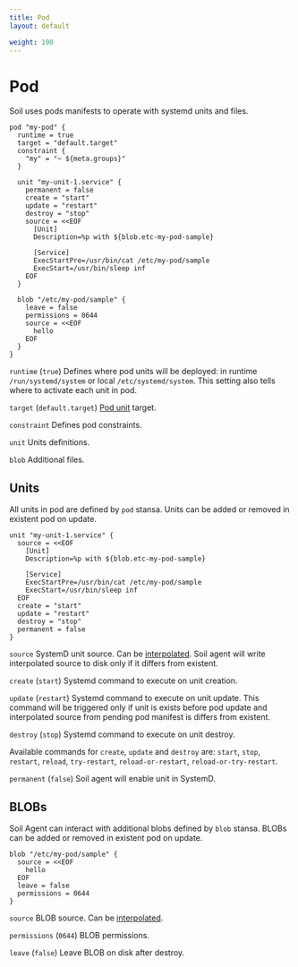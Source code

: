 ```yaml
---
title: Pod
layout: default

weight: 100
---
```


# Pod

Soil uses pods manifests to operate with systemd units and files. 

```hcl
pod "my-pod" {
  runtime = true
  target = "default.target"
  constraint {
    "my" = "~ ${meta.groups}"
  }
  
  unit "my-unit-1.service" {
    permanent = false
    create = "start"
    update = "restart"
    destroy = "stop"
    source = <<EOF
      [Unit]
      Description=%p with ${blob.etc-my-pod-sample}
      
      [Service]
      ExecStartPre=/usr/bin/cat /etc/my-pod/sample
      ExecStart=/usr/bin/sleep inf
    EOF
  }
  
  blob "/etc/my-pod/sample" {
    leave = false
    permissions = 0644
    source = <<EOF
      hello
    EOF
  }
}
```

`runtime` (`true`) Defines where pod units will be deployed: in 
runtime `/run/systemd/system` or local `/etc/systemd/system`. This setting also 
tells where to activate each unit in pod.
 
`target` (`default.target`) [Pod unit](/soil/pod/internals) target.

`constraint` Defines pod constraints.
 
`unit` Units definitions.

`blob` Additional files.

## Units

All units in pod are defined by `pod` stansa. Units can be added or removed in existent pod on update. 

```hcl
unit "my-unit-1.service" {
  source = <<EOF
    [Unit]
    Description=%p with ${blob.etc-my-pod-sample}
      
    [Service]
    ExecStartPre=/usr/bin/cat /etc/my-pod/sample
    ExecStart=/usr/bin/sleep inf
  EOF
  create = "start"
  update = "restart"
  destroy = "stop"
  permanent = false
}
```

`source` SystemD unit source. Can be [interpolated]({{site.baseurl}}/pod/interpolation). Soil agent will write interpolated source to disk only if it differs from existent.

`create` (`start`) Systemd command to execute on unit creation.
 
`update` (`restart`) Systemd command to execute on unit update. This command will be triggered only if unit is exists before pod update and interpolated source from pending pod manifest is differs from existent.  
 
`destroy` (`stop`) Systemd command to execute on unit destroy.
 
Available commands for `create`, `update` and `destroy` are: `start`, `stop`, `restart`, `reload`, `try-restart`, `reload-or-restart`, `reload-or-try-restart`.

`permanent` (`false`) Soil agent will enable unit in SystemD.

## BLOBs

Soil Agent can interact with additional blobs defined by `blob` stansa. BLOBs can be added or removed in existent pod on update.

```hcl
blob "/etc/my-pod/sample" {
  source = <<EOF
    hello
  EOF
  leave = false
  permissions = 0644
}
```

`source` BLOB source. Can be [interpolated]({{site.baseurl}}/pod/interpolation).

`permissions` (`0644`) BLOB permissions.

`leave` (`false`) Leave BLOB on disk after destroy.
